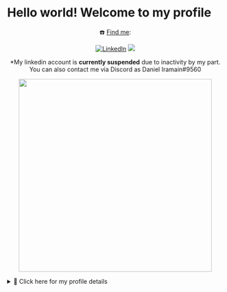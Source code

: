 <h1>
    Hello world! Welcome to my profile
</h1>

<p align='center'>
☎️ <u>Find me</u>:
</p>

<p align='center'>
<a href="https://ar.linkedin.com/" target="_blank"><img alt="LinkedIn" src="https://img.shields.io/badge/linkedin-%230077B5.svg?&style=for-the-badge&logo=linkedin&logoColor=white"></a>
<a href="https://discord.com/" target="_blank"><img src='https://img.shields.io/badge/Discord-5865F2?style=for-the-badge&logo=discord&logoColor=white'></a>
</p>

<p align='center'>*My linkedin account is <b>currently suspended</b> due to inactivity by my part. You can also contact me via Discord as Daniel Iramain#9560 </p>

<!-- 
<div align="center">
  <a href="#"><img src="https://github-readme-stats.vercel.app/api/top-langs/?username=DanielIramain&layout=compact&theme=tokyonight"></a>
</div>
-->
<div align="center">
  <a href="#"><img src="https://github-readme-stats.vercel.app/api?username=DanielIramain&show_icons=true&count_private=false&theme=dark" width="450"></a>
</div>

<p align='center'>
</p>
  
<p align='center'>
</a>
</p>
  
<details>
  <summary>📃 Click here for my profile details</summary>
  
## ⚙️ Tech I'm used to work with:

<img src="https://img.shields.io/badge/Python-FFD43B?style=for-the-badge&logo=python&logoColor=blue">

<img src="https://img.shields.io/badge/Django-092E20?style=for-the-badge&logo=django&logoColor=green">
 
<img src="https://img.shields.io/badge/MySQL-005C84?style=for-the-badge&logo=mysql&logoColor=white">

<img src="https://img.shields.io/badge/PostgreSQL-316192?style=for-the-badge&logo=postgresql&logoColor=white">
 
<img src="https://img.shields.io/badge/git-%23F05032.svg?&style=for-the-badge&logo=git&logoColor=white">
 





